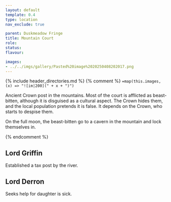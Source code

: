 ```yaml
---
layout: default
template: 0.4
type: location
nav_exclude: true

parent: Duskmeadow Fringe
title: Mountain Court
role: 
status:
flavour: 

images:
- ../../imgs/gallery/Pasted%20image%2020250408202017.png
---
```


{% include header_directories.md %}
{% comment %}
`=map(this.images, (x) => "![im|200](" + x + ")")`

Ancient Crown post in the mountains.
Most of the court is afflicted as beast-bitten, although it is disguised as a cultural aspect.
The Crown hides them, and the local population pretends it is false.
It depends on the Crown, who starts to despise them.

On the full moon, the beast-bitten go to a cavern in the mountain and lock themselves in.

{% endcomment %}

## Lord Griffin

Established a tax post by the river.

## Lord Derron

Seeks help for daughter is sick.